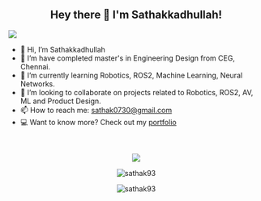 <h2 align="center">Hey there 👋 I'm Sathakkadhullah!</h2>

![](https://visitor-badge.glitch.me/badge?page_id=sathak93.profileviews-badge)
<!--
**sathak93/sathak93** is a ✨ _special_ ✨ repository because its `README.md` (this file) appears on your GitHub profile.

Here are some ideas to get you started:

- 🔭 I’m currently working on ...
- 🌱 I’m currently learning ...
- 👯 I’m looking to collaborate on ...
- 🤔 I’m looking for help with ...
- 💬 Ask me about ...
- 📫 How to reach me: ...
- 😄 Pronouns: ...
- ⚡ Fun fact: ...
-->
- 👋 Hi, I’m Sathakkadhullah 
- 🔭 I’m have completed master's in Engineering Design from CEG, Chennai.
- 🌱 I’m currently learning Robotics, ROS2, Machine Learning, Neural Networks.
- 👯 I’m looking to collaborate on projects related to Robotics, ROS2, AV, ML and Product Design.
- 📫 How to reach me: sathak0730@gmail.com
- 💻 Want to know more? Check out my [portfolio](http://sathak93.github.io/)<br><br><br>


<p align="center">
  <a href="https://github.com/sathak93"><img align='Center' src="https://github-readme-stats.vercel.app/api?username=sathak93&count_private=true&show_icons=true&include_all_commits=true"></a>
  <p align="center"><img align="center" src="https://github-readme-streak-stats.herokuapp.com/?user=sathak93" alt="sathak93" /></p>
</p>
 <p align="center"><img align="center" src="https://github-readme-stats.vercel.app/api/top-langs/?username=sathak93&layout=compact&show_icons=true" alt="sathak93" /></p>
</p>
